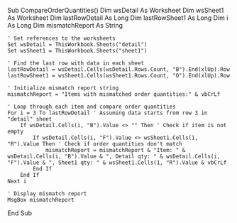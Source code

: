 Sub CompareOrderQuantities()
    Dim wsDetail As Worksheet
    Dim wsSheet1 As Worksheet
    Dim lastRowDetail As Long
    Dim lastRowSheet1 As Long
    Dim i As Long
    Dim mismatchReport As String
    
    ' Set references to the worksheets
    Set wsDetail = ThisWorkbook.Sheets("detail")
    Set wsSheet1 = ThisWorkbook.Sheets("sheet1")
    
    ' Find the last row with data in each sheet
    lastRowDetail = wsDetail.Cells(wsDetail.Rows.Count, "B").End(xlUp).Row
    lastRowSheet1 = wsSheet1.Cells(wsSheet1.Rows.Count, "O").End(xlUp).Row
    
    ' Initialize mismatch report string
    mismatchReport = "Items with mismatched order quantities:" & vbCrLf
    
    ' Loop through each item and compare order quantities
    For i = 3 To lastRowDetail ' Assuming data starts from row 3 in "detail" sheet
        If wsDetail.Cells(i, "B").Value <> "" Then ' Check if item is not empty
            If wsDetail.Cells(i, "F").Value <> wsSheet1.Cells(1, "R").Value Then ' Check if order quantities don't match
                mismatchReport = mismatchReport & "Item: " & wsDetail.Cells(i, "B").Value & ", Detail qty: " & wsDetail.Cells(i, "F").Value & ", Sheet1 qty: " & wsSheet1.Cells(1, "R").Value & vbCrLf
            End If
        End If
    Next i
    
    ' Display mismatch report
    MsgBox mismatchReport
End Sub
